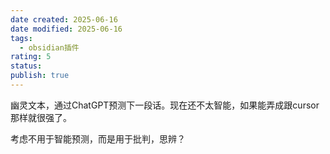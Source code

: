 ```yaml
---
date created: 2025-06-16
date modified: 2025-06-16
tags:
  - obsidian插件
rating: 5
status:
publish: true
---
```


幽灵文本，通过ChatGPT预测下一段话。现在还不太智能，如果能弄成跟cursor那样就很强了。

考虑不用于智能预测，而是用于批判，思辨？

